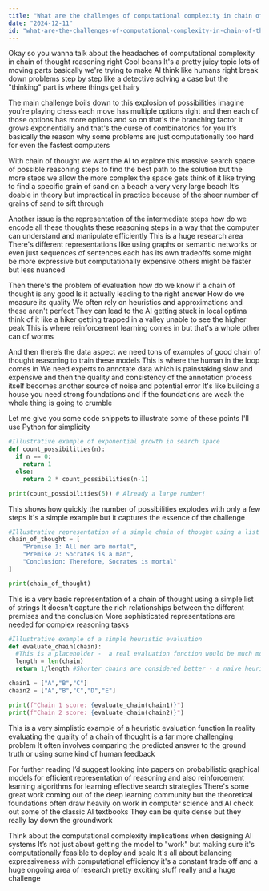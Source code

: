 ```yaml
---
title: "What are the challenges of computational complexity in chain of thought reasoning?"
date: "2024-12-11"
id: "what-are-the-challenges-of-computational-complexity-in-chain-of-thought-reasoning"
---
```


Okay so you wanna talk about the headaches of computational complexity in chain of thought reasoning right  Cool beans  It's a pretty juicy topic  lots of moving parts  basically we're trying to make AI think like humans right  break down problems step by step  like a detective solving a case  but the "thinking" part is where things get hairy

The main challenge boils down to this explosion of possibilities  imagine you're playing chess  each move has multiple options right  and then each of those options has more options and so on  that's the branching factor  it grows exponentially  and that's the curse of combinatorics for you  It’s basically the reason why some problems are just computationally too hard for even the fastest computers

With chain of thought  we want the AI to explore this massive search space of possible reasoning steps  to find the best path to the solution  but the more steps we allow the more complex the space gets   think of it like trying to find a specific grain of sand on a beach  a very very large beach  It’s doable in theory but impractical in practice  because of the sheer number of grains of sand to sift through

Another issue is the representation of the intermediate steps  how do we encode all these thoughts  these reasoning steps in a way that the computer can understand and manipulate efficiently  This is a huge research area  There's different representations  like using graphs or semantic networks or even just sequences of sentences  each has its own tradeoffs  some might be more expressive but computationally expensive  others might be faster but less nuanced

Then there's the problem of evaluation  how do we know if a chain of thought is any good  Is it actually leading to the right answer  How do we measure its quality  We often rely on heuristics and approximations  and these aren't perfect  They can lead to the AI getting stuck in local optima  think of it like a hiker getting trapped in a valley  unable to see the higher peak  This is where reinforcement learning comes in  but that's a whole other can of worms

And then there’s the data aspect  we need tons of examples of good chain of thought reasoning to train these models  This is where the human in the loop comes in  We need experts to annotate data  which is painstaking slow and expensive  and then the quality and consistency of the annotation process itself becomes another source of noise and potential error  It's like building a house  you need strong foundations  and if the foundations are weak the whole thing is going to crumble

Let me give you some code snippets to illustrate some of these points  I'll use Python for simplicity


```python
#Illustrative example of exponential growth in search space
def count_possibilities(n):
  if n == 0:
    return 1
  else:
    return 2 * count_possibilities(n-1)

print(count_possibilities(5)) # Already a large number!
```

This shows how quickly the number of possibilities explodes with only a few steps  It's a simple example but it captures the essence of the challenge


```python
#Illustrative representation of a simple chain of thought using a list
chain_of_thought = [
    "Premise 1: All men are mortal",
    "Premise 2: Socrates is a man",
    "Conclusion: Therefore, Socrates is mortal"
]

print(chain_of_thought)
```

This is a very basic representation of a chain of thought  using a simple list of strings  It doesn't capture the rich relationships between the different premises and the conclusion  More sophisticated representations are needed for complex reasoning tasks


```python
#Illustrative example of a simple heuristic evaluation
def evaluate_chain(chain):
  #This is a placeholder -  a real evaluation function would be much more complex
  length = len(chain)
  return 1/length #Shorter chains are considered better - a naive heuristic

chain1 = ["A","B","C"]
chain2 = ["A","B","C","D","E"]

print(f"Chain 1 score: {evaluate_chain(chain1)}")
print(f"Chain 2 score: {evaluate_chain(chain2)}")
```

This is a very simplistic example of a heuristic evaluation function  In reality  evaluating the quality of a chain of thought is a far more challenging problem  It often involves comparing the predicted answer to the ground truth  or using some kind of human feedback

For further reading  I’d suggest looking into papers on  probabilistic graphical models  for efficient representation of reasoning  and also reinforcement learning algorithms  for learning effective search strategies  There's some great work coming out of the deep learning community  but the theoretical foundations often draw heavily on work in computer science and AI  check out some of the classic AI textbooks  They can be quite dense  but they really lay down the groundwork  

Think about the computational complexity implications when designing AI systems  It’s not just about getting the model to "work"  but making sure it's computationally feasible to deploy and scale  It's all about balancing expressiveness with computational efficiency  it's a constant trade off and a huge ongoing area of research  pretty exciting stuff really  and a huge challenge
